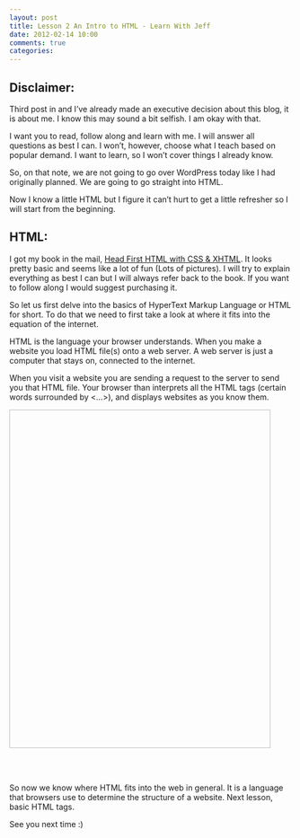```yaml
---
layout: post
title: Lesson 2 An Intro to HTML - Learn With Jeff
date: 2012-02-14 10:00
comments: true
categories:
---
```


Disclaimer:
----------
Third post in and I’ve already made an executive decision about this blog, it is about me. I know this may sound a bit selfish. I am okay with that.

I want you to read, follow along and learn with me. I will answer all questions as best I can. I won’t, however, choose what I teach based on popular demand. I want to learn, so I won’t cover things I already know.

So, on that note, we are not going to go over WordPress today like I had originally planned. We are going to go straight into HTML.

Now I know a little HTML but I figure it can’t hurt to get a little refresher so I will start from the beginning.

HTML:
-----

I got my book in the mail, [Head First HTML with CSS & XHTML]("http://www.headfirstlabs.com/books/hfhtml/"). It looks pretty basic and seems like a lot of fun (Lots of pictures). I will try to explain everything as best I can but I will always refer back to the book. If you want to follow along I would suggest purchasing it.

So let us first delve into the basics of HyperText Markup Language or HTML for short. To do that we need to first take a look at where it fits into the equation of the internet.

HTML is the language your browser understands. When you make a website you load HTML file(s) onto a web server. A web server is just a computer that stays on, connected to the internet.

When you visit a website you are sending a request to the server to send you that HTML file. Your browser than interprets all the HTML tags (certain words surrounded by <…>), and displays websites as you know them.

<img csrc = "images/circleofweb.jpg" alt="" width="465" height="603">

 

<br>So now we know where HTML fits into the web in general. It is a language that browsers use to determine the structure of a website. Next lesson, basic HTML tags.

See you next time :)

